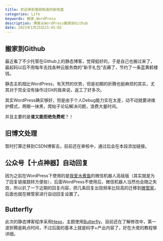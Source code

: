 ```yaml
---
title: 欢迎来到菊部制造的新地盘
categories: Life
keywords: 搬家,WordPress
description: 博客从WordPress搬家到Github
date: 2021年1月25日23:45:02
---
```


## 搬家到Github

最近看了不少托管在Github上的静态博客，觉得挺好的，于是自己也搬过来了，最起码以后不用每年去找各种云服务商的“新手礼包”去薅了，节约了一条蓝黄鹤楼钱。

静态主机相比WordPress，有天然的优势，但是初期的折腾也挺麻烦的其实，尤其对于完全没有操作过Git的我来说，返工了好多次。

其实WordPress确实够好，但是由于个人Debug能力实在太差，动不动就要进维护模式，两眼一抹黑，爬帖子论坛解决问题，浪费大量时间。

并且主要的是**谁又能拒绝免费呢**？！

## 旧博文处理

暂时打算迁移到CSDN博客去，目前还在审核中，通过后会在本段添加链接。

## 公众号【十点神器】自动回复

因为之前在WordPress下使用的是[我爱水煮鱼](https://blog.wpjam.com/)的微信机器人高级版（其实就是为了回复链接跳转方便些），后面WordPress不使用后，微信机器人当然也会随之失效，所以扒了一下近期的回复内容，把几条回复出现频率比较高的迁移到[微管家](http://weixin.gycode.com/)，后面也就在微管家进行自动回复设置了。

## Butterfly

此次的静态博客程序采用[Hexo](https://hexo.io/zh-cn/)，主题使用[Butterfly](https://butterfly.js.org/)，目前还在了解修改中，第一波折腾是耗点时间，不过后面的基本上就是码字+产出内容了，好在大佬的教程够详细。